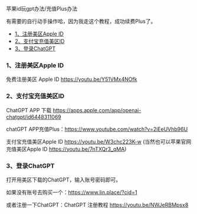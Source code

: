 苹果id玩gpt办法/充值Plus办法

有需要的自行动手操作哈，因为我走这个教程，成功续费Plus了。
- [1、注册美区Apple ID](#1-----apple-id)
- [2、支付宝充值美区ID](#2--------id)
- [3、登录ChatGPT](#3---chatgpt)

### 1、注册美区Apple ID

免费注册美区 Apple ID   https://youtu.be/Y51VMx4NOfk

### 2、支付宝充值美区ID

ChatGPT APP 下载  https://apps.apple.com/app/openai-chatgpt/id6448311069

chatGPT APP充值Plus：https://www.youtube.com/watch?v=2iEeUVhb96U

支付宝充值美区Apple ID  https://youtu.be/W3chc223K-w (当然也可以苹果官网充值美区Apple ID  https://youtu.be/7nTXQr3_qMA)

### 3、登录ChatGPT

打开用美区下载的ChatGPT，输入账号密码即可。

如果没有账号去购买一个：https://www.lin.place/?cid=1

或者注册一下ChatGPT：ChatGPT 注册教程  https://youtu.be/NWJeRBMpsx8
